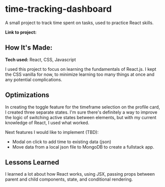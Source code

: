 # time-tracking-dashboard
A small project to track time spent on tasks, used to practice React skills.

**Link to project:** 

## How It's Made:

**Tech used:** React, CSS, Javascript

I used this project to focus on learning the fundamentals of React.js. I kept the CSS vanilla for now, to minimize learning too many things at once and any potential complications. 

## Optimizations

In creating the toggle feature for the timeframe selection on the profile card, I created three separate states. I'm sure there's definitely a way to improve the logic of switching active states between elements, but with my current knowledge of React, I used what worked.

Next features I would like to implement (TBD):
- Modal on click to add time to existing data (json)
- Move data from a local json file to MongoDB to create a fullstack app.

## Lessons Learned

I learned a lot about how React works, using JSX, passing props between parent and child components, state, and conditional rendering.